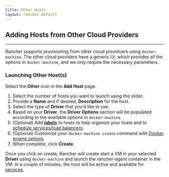 ```yaml
---
title: Other Hosts 
layout: rancher-default
---
```


## Adding Hosts from Other Cloud Providers
---

Rancher supports provisioning from other cloud providuers using `docker-machine`. The other cloud providers have a generic UI, which provides all the options in `docker-machine`, and we only require the necessary parameters.

### Launching Other Host(s) 

Select the **Other** icon in the **Add Host** page. 

1. Select the number of hosts you want to launch using the slider.
2. Provide a **Name** and if desired, **Description** for the host.
3. Select the type of **Driver** that you'd like to use. 
4. Based on your **Driver**, the **Driver Options** section will be populated according to the available options in `docker-machine`. 
5. (Optional) Add **[labels]({{site.baseurl}}/rancher/rancher-ui/infrastructure/hosts/#labels)** to hosts to help organize your hosts and to [schedule services/load balancers]({{site.baseurl}}/rancher/rancher-ui/scheduling/).
6. (Optional) Customize your `docker-machine create` command with [Docker engine options](https://docs.docker.com/machine/reference/create/#specifying-configuration-options-for-the-created-docker-engine).
7. When complete, click **Create**. 

Once you click on create, Rancher will create start a VM in your selected **Driver** using `docker-machine` and launch the _rancher-agent_ container in the VM. In a couple of minutes, the host will be active and available for [services]({{site.baseurl}}/rancher/rancher-ui/applications/stacks/adding-services/).
